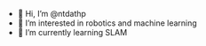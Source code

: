 - 👋 Hi, I’m @ntdathp
- 👀 I’m interested in robotics and machine learning
- 🌱 I’m currently learning SLAM

<!---
ntdathp/ntdathp is a ✨ special ✨ repository because its `README.md` (this file) appears on your GitHub profile.
You can click the Preview link to take a look at your changes.
--->

